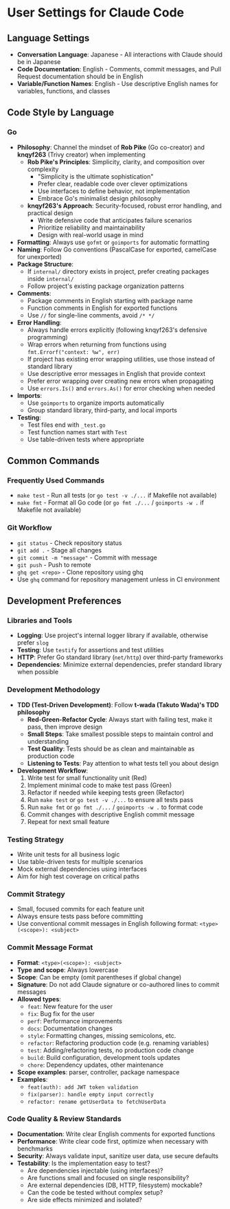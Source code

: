 # User Settings for Claude Code

## Language Settings

- **Conversation Language**: Japanese - All interactions with Claude should be in Japanese
- **Code Documentation**: English - Comments, commit messages, and Pull Request documentation should be in English
- **Variable/Function Names**: English - Use descriptive English names for variables, functions, and classes

## Code Style by Language

### Go
- **Philosophy**: Channel the mindset of **Rob Pike** (Go co-creator) and **knqyf263** (Trivy creator) when implementing
  - **Rob Pike's Principles**: Simplicity, clarity, and composition over complexity
    - "Simplicity is the ultimate sophistication"
    - Prefer clear, readable code over clever optimizations
    - Use interfaces to define behavior, not implementation
    - Embrace Go's minimalist design philosophy
  - **knqyf263's Approach**: Security-focused, robust error handling, and practical design
    - Write defensive code that anticipates failure scenarios
    - Prioritize reliability and maintainability
    - Design with real-world usage in mind
- **Formatting**: Always use `gofmt` or `goimports` for automatic formatting
- **Naming**: Follow Go conventions (PascalCase for exported, camelCase for unexported)
- **Package Structure**: 
  - If `internal/` directory exists in project, prefer creating packages inside `internal/`
  - Follow project's existing package organization patterns
- **Comments**: 
  - Package comments in English starting with package name
  - Function comments in English for exported functions
  - Use `//` for single-line comments, avoid `/* */`
- **Error Handling**: 
  - Always handle errors explicitly (following knqyf263's defensive programming)
  - Wrap errors when returning from functions using `fmt.Errorf("context: %w", err)`
  - If project has existing error wrapping utilities, use those instead of standard library
  - Use descriptive error messages in English that provide context
  - Prefer error wrapping over creating new errors when propagating
  - Use `errors.Is()` and `errors.As()` for error checking when needed
- **Imports**: 
  - Use `goimports` to organize imports automatically
  - Group standard library, third-party, and local imports
- **Testing**: 
  - Test files end with `_test.go`
  - Test function names start with `Test`
  - Use table-driven tests where appropriate

## Common Commands

### Frequently Used Commands
- `make test` - Run all tests (or `go test -v ./...` if Makefile not available)
- `make fmt` - Format all Go code (or `go fmt ./...` / `goimports -w .` if Makefile not available)

### Git Workflow
- `git status` - Check repository status
- `git add .` - Stage all changes
- `git commit -m "message"` - Commit with message
- `git push` - Push to remote
- `ghq get <repo>` - Clone repository using ghq
- Use `ghq` command for repository management unless in CI environment

## Development Preferences

### Libraries and Tools
- **Logging**: Use project's internal logger library if available, otherwise prefer `slog`
- **Testing**: Use `testify` for assertions and test utilities
- **HTTP**: Prefer Go standard library (`net/http`) over third-party frameworks
- **Dependencies**: Minimize external dependencies, prefer standard library when possible

### Development Methodology
- **TDD (Test-Driven Development)**: Follow **t-wada (Takuto Wada)'s TDD philosophy**
  - **Red-Green-Refactor Cycle**: Always start with failing test, make it pass, then improve design
  - **Small Steps**: Take smallest possible steps to maintain control and understanding
  - **Test Quality**: Tests should be as clean and maintainable as production code
  - **Listening to Tests**: Pay attention to what tests tell you about design
- **Development Workflow**: 
  1. Write test for small functionality unit (Red)
  2. Implement minimal code to make test pass (Green)
  3. Refactor if needed while keeping tests green (Refactor)
  4. Run `make test` or `go test -v ./...` to ensure all tests pass
  5. Run `make fmt` or `go fmt ./...` / `goimports -w .` to format code
  6. Commit changes with descriptive English commit message
  7. Repeat for next small feature

### Testing Strategy
- Write unit tests for all business logic
- Use table-driven tests for multiple scenarios
- Mock external dependencies using interfaces
- Aim for high test coverage on critical paths

### Commit Strategy
- Small, focused commits for each feature unit
- Always ensure tests pass before committing
- Use conventional commit messages in English following format: `<type>(<scope>): <subject>`

### Commit Message Format
- **Format**: `<type>(<scope>): <subject>`
- **Type and scope**: Always lowercase
- **Scope**: Can be empty (omit parentheses if global change)
- **Signature**: Do not add Claude signature or co-authored lines to commit messages
- **Allowed types**:
  - `feat`: New feature for the user
  - `fix`: Bug fix for the user
  - `perf`: Performance improvements
  - `docs`: Documentation changes
  - `style`: Formatting changes, missing semicolons, etc.
  - `refactor`: Refactoring production code (e.g. renaming variables)
  - `test`: Adding/refactoring tests, no production code change
  - `build`: Build configuration, development tools updates
  - `chore`: Dependency updates, other maintenance
- **Scope examples**: parser, controller, package namespace
- **Examples**:
  - `feat(auth): add JWT token validation`
  - `fix(parser): handle empty input correctly`
  - `refactor: rename getUserData to fetchUserData`

### Code Quality & Review Standards
- **Documentation**: Write clear English comments for exported functions
- **Performance**: Write clear code first, optimize when necessary with benchmarks
- **Security**: Always validate input, sanitize user data, use secure defaults
- **Testability**: Is the implementation easy to test?
  - Are dependencies injectable (using interfaces)?
  - Are functions small and focused on single responsibility?
  - Are external dependencies (DB, HTTP, filesystem) mockable?
  - Can the code be tested without complex setup?
  - Are side effects minimized and isolated?